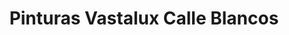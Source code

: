 ---
title: "Pinturas Vastalux Calle Blancos"
url: /san-jose/pinturas-vastalux-calle-blancos/
shop: hágalo usted mismo
---